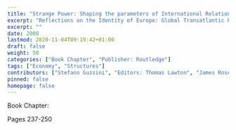 ```yaml
---
title: "Strange Power: Shaping the parameters of International Relations and International Political Economy: Strange's Oscillating Realism: Opposing the Ideal - and the Apparent"
excerpt: "Reflections on the Identity of Europe: Global Transatlantic Perspectives: Europe's Future in the Global Political Economy"
excerpt: ""
date: 2000
lastmod: 2020-11-04T09:19:42+01:00
draft: false
weight: 50
categories: ["Book Chapter", "Publisher: Routledge"]
tags: ["Economy", "Structures"]
contributors: ["Stefano Guzzini", "Editors: Thomas Lawton", "James Rosenau", "Amy Verdun"]
pinned: false
homepage: false
---
```


Book Chapter: 

Pages 237-250

